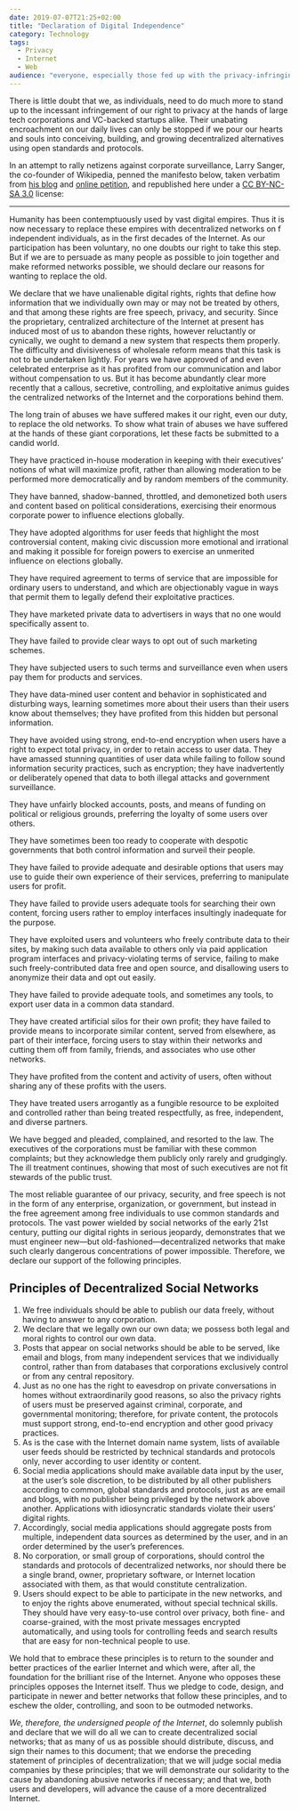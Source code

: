 ```yaml
---
date: 2019-07-07T21:25+02:00
title: "Declaration of Digital Independence"
category: Technology
tags:
  - Privacy
  - Internet
  - Web
audience: "everyone, especially those fed up with the privacy-infringing practices of big tech and centralized social networks"
---
```


There is little doubt that we, as individuals, need to do much more to stand up to the incessant infringement of our right to privacy at the hands of large tech corporations and VC-backed startups alike. Their unabating encroachment on our daily lives can only be stopped if we pour our hearts and souls into conceiving, building, and growing decentralized alternatives using open standards and protocols.

In an attempt to rally netizens against corporate surveillance, Larry Sanger, the co-founder of Wikipedia, penned the manifesto below, taken verbatim from [his blog][Larry Sanger] and [online petition](https://www.change.org/p/social-media-executives-decentralize-social-media-a-declaration-of-digital-independence), and republished here under a [CC BY-NC-SA 3.0](https://creativecommons.org/licenses/by-nc-sa/3.0/) license:

---

Humanity has been contemptuously used by vast digital empires. Thus it is now necessary to replace these empires with decentralized networks on f independent individuals, as in the first decades of the Internet. As our participation has been voluntary, no one doubts our right to take this step. But if we are to persuade as many people as possible to join together and make reformed networks possible, we should declare our reasons for wanting to replace the old.

We declare that we have unalienable digital rights, rights that define how information that we individually own may or may not be treated by others, and that among these rights are free speech, privacy, and security. Since the proprietary, centralized architecture of the Internet at present has induced most of us to abandon these rights, however reluctantly or cynically, we ought to demand a new system that respects them properly. The difficulty and divisiveness of wholesale reform means that this task is not to be undertaken lightly. For years we have approved of and even celebrated enterprise as it has profited from our communication and labor without compensation to us. But it has become abundantly clear more recently that a callous, secretive, controlling, and exploitative animus guides the centralized networks of the Internet and the corporations behind them.

The long train of abuses we have suffered makes it our right, even our duty, to replace the old networks. To show what train of abuses we have suffered at the hands of these giant corporations, let these facts be submitted to a candid world.

They have practiced in-house moderation in keeping with their executives’ notions of what will maximize profit, rather than allowing moderation to be performed more democratically and by random members of the community.

They have banned, shadow-banned, throttled, and demonetized both users and content based on political considerations, exercising their enormous corporate power to influence elections globally.

They have adopted algorithms for user feeds that highlight the most controversial content, making civic discussion more emotional and irrational and making it possible for foreign powers to exercise an unmerited influence on elections globally.

They have required agreement to terms of service that are impossible for ordinary users to understand, and which are objectionably vague in ways that permit them to legally defend their exploitative practices.

They have marketed private data to advertisers in ways that no one would specifically assent to.

They have failed to provide clear ways to opt out of such marketing schemes.

They have subjected users to such terms and surveillance even when users pay them for products and services.

They have data-mined user content and behavior in sophisticated and disturbing ways, learning sometimes more about their users than their users know about themselves; they have profited from this hidden but personal information.

They have avoided using strong, end-to-end encryption when users have a right to expect total privacy, in order to retain access to user data.
They have amassed stunning quantities of user data while failing to follow sound information security practices, such as encryption; they have inadvertently or deliberately opened that data to both illegal attacks and government surveillance.

They have unfairly blocked accounts, posts, and means of funding on political or religious grounds, preferring the loyalty of some users over others.

They have sometimes been too ready to cooperate with despotic governments that both control information and surveil their people.

They have failed to provide adequate and desirable options that users may use to guide their own experience of their services, preferring to manipulate users for profit.

They have failed to provide users adequate tools for searching their own content, forcing users rather to employ interfaces insultingly inadequate for the purpose.

They have exploited users and volunteers who freely contribute data to their sites, by making such data available to others only via paid application program interfaces and privacy-violating terms of service, failing to make such freely-contributed data free and open source, and disallowing users to anonymize their data and opt out easily.

They have failed to provide adequate tools, and sometimes any tools, to export user data in a common data standard.

They have created artificial silos for their own profit; they have failed to provide means to incorporate similar content, served from elsewhere, as part of their interface, forcing users to stay within their networks and cutting them off from family, friends, and associates who use other networks.

They have profited from the content and activity of users, often without sharing any of these profits with the users.

They have treated users arrogantly as a fungible resource to be exploited and controlled rather than being treated respectfully, as free, independent, and diverse partners.

We have begged and pleaded, complained, and resorted to the law. The executives of the corporations must be familiar with these common complaints; but they acknowledge them publicly only rarely and grudgingly. The ill treatment continues, showing that most of such executives are not fit stewards of the public trust.

The most reliable guarantee of our privacy, security, and free speech is not in the form of any enterprise, organization, or government, but instead in the free agreement among free individuals to use common standards and protocols. The vast power wielded by social networks of the early 21st century, putting our digital rights in serious jeopardy, demonstrates that we must engineer new—but old-fashioned—decentralized networks that make such clearly dangerous concentrations of power impossible.
Therefore, we declare our support of the following principles.

## Principles of Decentralized Social Networks

1. We free individuals should be able to publish our data freely, without having to answer to any corporation.
2. We declare that we legally own our own data; we possess both legal and moral rights to control our own data.
3. Posts that appear on social networks should be able to be served, like email and blogs, from many independent services that we individually control, rather than from databases that corporations exclusively control or from any central repository.
4. Just as no one has the right to eavesdrop on private conversations in homes without extraordinarily good reasons, so also the privacy rights of users must be preserved against criminal, corporate, and governmental monitoring; therefore, for private content, the protocols must support strong, end-to-end encryption and other good privacy practices.
5. As is the case with the Internet domain name system, lists of available user feeds should be restricted by technical standards and protocols only, never according to user identity or content.
6. Social media applications should make available data input by the user, at the user’s sole discretion, to be distributed by all other publishers according to common, global standards and protocols, just as are email and blogs, with no publisher being privileged by the network above another. Applications with idiosyncratic standards violate their users’ digital rights.
7. Accordingly, social media applications should aggregate posts from multiple, independent data sources as determined by the user, and in an order determined by the user’s preferences.
8. No corporation, or small group of corporations, should control the standards and protocols of decentralized networks, nor should there be a single brand, owner, proprietary software, or Internet location associated with them, as that would constitute centralization.
9. Users should expect to be able to participate in the new networks, and to enjoy the rights above enumerated, without special technical skills. They should have very easy-to-use control over privacy, both fine- and coarse-grained, with the most private messages encrypted automatically, and using tools for controlling feeds and search results that are easy for non-technical people to use.

We hold that to embrace these principles is to return to the sounder and better practices of the earlier Internet and which were, after all, the foundation for the brilliant rise of the Internet. Anyone who opposes these principles opposes the Internet itself. Thus we pledge to code, design, and participate in newer and better networks that follow these principles, and to eschew the older, controlling, and soon to be outmoded networks.

*We, therefore, the undersigned people of the Internet*, do solemnly publish and declare that we will do all we can to create decentralized social networks; that as many of us as possible should distribute, discuss, and sign their names to this document; that we endorse the preceding statement of principles of decentralization; that we will judge social media companies by these principles; that we will demonstrate our solidarity to the cause by abandoning abusive networks if necessary; and that we, both users and developers, will advance the cause of a more decentralized Internet.

[Larry Sanger]: https://larrysanger.org/2019/06/declaration-of-digital-independence/
